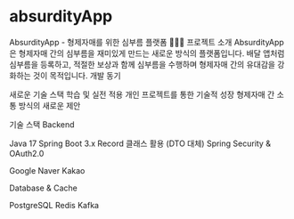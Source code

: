 # absurdityApp
AbsurdityApp - 형제자매를 위한 심부름 플랫폼 👨‍👧‍👦
프로젝트 소개
AbsurdityApp은 형제자매 간의 심부름을 재미있게 만드는 새로운 방식의 플랫폼입니다.
배달 앱처럼 심부름을 등록하고, 적절한 보상과 함께 심부름을 수행하며 형제자매 간의 유대감을 강화하는 것이 목적입니다.
개발 동기

새로운 기술 스택 학습 및 실전 적용
개인 프로젝트를 통한 기술적 성장
형제자매 간 소통 방식의 새로운 제안

기술 스택
Backend

Java 17
Spring Boot 3.x
Record 클래스 활용 (DTO 대체)
Spring Security & OAuth2.0

Google
Naver
Kakao



Database & Cache

PostgreSQL
Redis
Kafka
